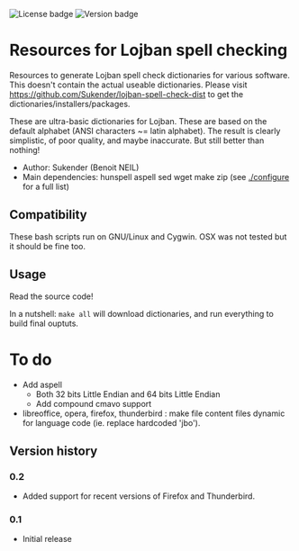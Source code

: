 ![License badge](https://img.shields.io/badge/license-WTFPL-lightgrey]) ![Version badge](https://img.shields.io/badge/version-0.2-green])

# Resources for Lojban spell checking
Resources to generate Lojban spell check dictionaries for various software. This doesn't contain the actual useable dictionaries.
Please visit https://github.com/Sukender/lojban-spell-check-dist to get the dictionaries/installers/packages.

These are ultra-basic dictionaries for Lojban. These are based on the default alphabet (ANSI characters ~= latin alphabet).
The result is clearly simplistic, of poor quality, and maybe inaccurate. But still better than nothing!

- Author: Sukender (Benoit NEIL)
- Main dependencies: hunspell aspell sed wget make zip (see [./configure](configure) for a full list)

## Compatibility
These bash scripts run on GNU/Linux and Cygwin. OSX was not tested but it should be fine too.

## Usage
Read the source code!

In a nutshell: `make all` will download dictionaries, and run everything to build final ouptuts.

# To do
- Add aspell
  - Both 32 bits Little Endian and 64 bits Little Endian
  - Add compound cmavo support
- libreoffice, opera, firefox, thunderbird : make file content files dynamic for language code (ie. replace hardcoded 'jbo').

## Version history

### 0.2
- Added support for recent versions of Firefox and Thunderbird.

### 0.1
- Initial release
